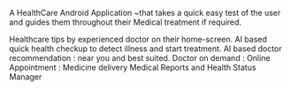 A HealthCare Android Application ~that takes a quick easy test of the user and guides them throughout their Medical treatment if required.

Healthcare tips by experienced doctor on their home-screen.
AI based quick health checkup to detect illness and start treatment.
AI based doctor recommendation : near you and best suited.
Doctor on demand : Online Appointment : Medicine delivery
Medical Reports and Health Status Manager
